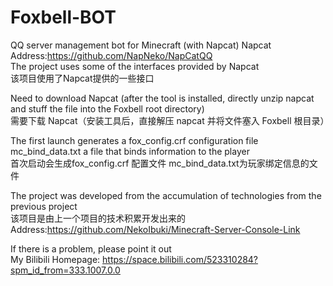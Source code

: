 # Foxbell-BOT
QQ server management bot for Minecraft (with Napcat)
Napcat Address:https://github.com/NapNeko/NapCatQQ  
The project uses some of the interfaces provided by Napcat  
该项目使用了Napcat提供的一些接口  

Need to download Napcat (after the tool is installed, directly unzip napcat and stuff the file into the Foxbell root directory)  
需要下载 Napcat（安装工具后，直接解压 napcat 并将文件塞入 Foxbell 根目录） 

The first launch generates a fox_config.crf configuration file mc_bind_data.txt a file that binds information to the player  
首次启动会生成fox_config.crf 配置文件 mc_bind_data.txt为玩家绑定信息的文件  

The project was developed from the accumulation of technologies from the previous project  
该项目是由上一个项目的技术积累开发出来的  
Address:https://github.com/NekoIbuki/Minecraft-Server-Console-Link  

If there is a problem, please point it out  
My Bilibili Homepage: https://space.bilibili.com/523310284?spm_id_from=333.1007.0.0
